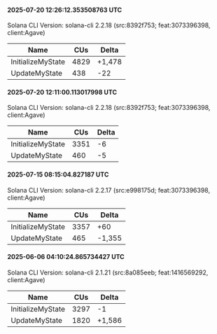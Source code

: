 #### 2025-07-20 12:26:12.353508763 UTC

Solana CLI Version: solana-cli 2.2.18 (src:8392f753; feat:3073396398, client:Agave)

| Name | CUs | Delta |
|------|------|-------|
| InitializeMyState | 4829 | +1,478 |
| UpdateMyState | 438 | -22 |

#### 2025-07-20 12:11:00.113017998 UTC

Solana CLI Version: solana-cli 2.2.18 (src:8392f753; feat:3073396398, client:Agave)

| Name | CUs | Delta |
|------|------|-------|
| InitializeMyState | 3351 | -6 |
| UpdateMyState | 460 | -5 |

#### 2025-07-15 08:15:04.827187 UTC

Solana CLI Version: solana-cli 2.2.17 (src:e998175d; feat:3073396398, client:Agave)

| Name              | CUs  | Delta  |
| ----------------- | ---- | ------ |
| InitializeMyState | 3357 | +60    |
| UpdateMyState     | 465  | -1,355 |

#### 2025-06-06 04:10:24.865734427 UTC

Solana CLI Version: solana-cli 2.1.21 (src:8a085eeb; feat:1416569292, client:Agave)

| Name              | CUs  | Delta  |
| ----------------- | ---- | ------ |
| InitializeMyState | 3297 | -1     |
| UpdateMyState     | 1820 | +1,586 |
